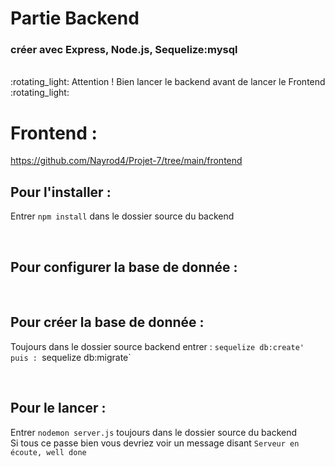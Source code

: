 # Partie Backend

### créer avec Express, Node.js, Sequelize:mysql
<br />
:rotating_light: Attention ! Bien lancer le backend avant de lancer le Frontend :rotating_light:

# Frontend : 
https://github.com/Nayrod4/Projet-7/tree/main/frontend
<br />

## Pour l'installer :

Entrer `npm install` dans le dossier source du backend

<br />

## Pour configurer la base de donnée :


<br />

## Pour créer la base de donnée :

Toujours dans le dossier source backend entrer : `sequelize db:create' puis : `sequelize db:migrate`

<br />

## Pour le lancer :

Entrer `nodemon server.js` toujours dans le dossier source du backend<br>
Si tous ce passe bien vous devriez voir un message disant `Serveur en écoute, well done`

<br />
